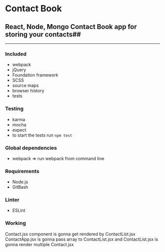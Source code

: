 # Contact Book #
## React, Node, Mongo Contact Book app for storing your contacts##
- - - -
### Included ###
* webpack
* jQuery
* Foundation framework
* SCSS
* source maps
* browser history
* tests

### Testing ###
* karma
* mocha
* expect
* to start the tests run ```npm test```

### Global dependencies ###
* webpack => run webpack from command line

### Requirements ###
* Node.js
* GitBash

### Linter ###
* ESLint

### Working ###
Contact.jsx component is gonna get rendered by ContactList.jsx
ContactApp.jsx is gonna pass array to ContactList.jsx and ContactList.jsx is gonna render multiple Contact.jsx